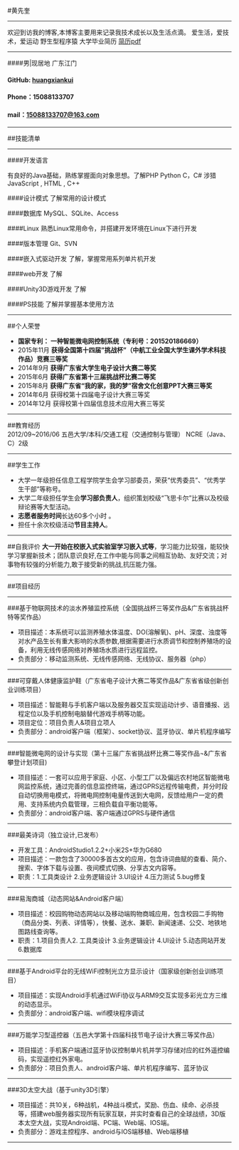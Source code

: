 
#黄先奎


---
欢迎到访我的博客,本博客主要用来记录我技术成长以及生活点滴。
爱生活，爱技术，爱运动
野生型程序猿  大学毕业简历    [简历pdf](https://github.com/huangxiankui/huangxiankui.github.io/blob/master/黄先奎个人简历.pdf)


---
####男|现居地 广东江门      
####    GitHub: [huangxiankui](https://github.com/huangxiankui)                    
####    Phone：15088133707  
####    mail：15088133707@163.com

---
##技能清单
***
####开发语言

有良好的Java基础，熟练掌握面向对象思想。了解PHP Python  C，C# 涉猎 JavaScript  , HTML , C++

####设计模式
了解常用的设计模式

####数据库
MySQL、SQLite、Access

####Linux
 熟悉Linux常用命令，并搭建开发环境在Linux下进行开发
 
####版本管理
Git、SVN

####嵌入式驱动开发
了解，掌握常用系列单片机开发

####web开发
了解

####Unity3D游戏开发
了解

####PS技能
了解并掌握基本使用方法

---
##个人荣誉  

- **国家专利：    一种智能微电网控制系统（专利号：201520186669）**
- 2015年11月 **获得全国第十四届”挑战杯”（中航工业全国大学生课外学术科技作品）竞赛三等奖**
- 2014年9月  **获得广东省大学生电子设计大赛二等奖**
- 2015年6月  **获得广东省第十三届挑战杯比赛二等奖**
- 2015年8月  **获得广东省“我的家，我的梦”宿舍文化创意PPT大赛三等奖**
- 2014年6月  获得校第十四届电子设计大赛三等奖
- 2014年12月 获得校第十四届信息技术应用大赛三等奖

---
##教育经历  
2012/09~2016/06   五邑大学/本科/交通工程（交通控制与管理） NCRE（Java、C）2级

---
##学生工作 
- 大学一年级担任信息工程学院学生会学习部委员，荣获“优秀委员”、“优秀学生干部”等称号。
- 大学二年级担任学生会**学习部负责人**，组织策划校级“飞思卡尔”比赛以及校级辩论赛等大型活动。
- **志愿者服务时间**长达60多个小时 。
- 担任十余次校级活动**节目主持人**。

---
##自我评价
**大一开始在校嵌入式实验室学习嵌入式等**，学习能力比较强，能较快学习掌握新技术；团队意识良好,在工作中能与同事之间相互协助、友好交流；对事物有较强的分析能力,敢于接受新的挑战,抗压能力强。

---
##项目经历

---
###基于物联网技术的淡水养殖监控系统（全国挑战杯三等奖作品&广东省挑战杯特等奖作品）
- 项目描述：本系统可以监测养殖水体温度、DO(溶解氧)、pH、深度、浊度等对水产品生长有重大影响的水质参数,根据需要进行水质调节和控制养殖场的设备，利用无线传感网络对养殖场水质进行远程监控。
- 负责部分：移动监测系统、无线传感网络、无线协议、服务器（php）

---
###可穿戴人体健康监护鞋（广东省电子设计大赛二等奖作品&广东省省级创新创业训练项目）
- 项目描述：智能鞋与手机客户端以及服务器交互实现运动计步、语音播报、远程定位以及手机控制电脑替代游戏手柄等功能。
- 项目定位：项目负责人&项目立项人
- 负责部分：android客户端（框架）、socket协议、蓝牙协议、单片机程序编写

---
###智能微电网的设计与实现（第十三届广东省挑战杯比赛二等奖作品¬&广东省攀登计划项目)
- 项目描述：一套可以应用于家庭、小区、小型工厂以及偏远农村地区智能微电网监控系统，通过完善的信息监控终端，通过GPRS远程传输电费，并分时段自动切换用电模式，将微电网控制电量传送到大电网，反馈给用户一定的费用、支持系统内负载管理，三相负载自平衡功能等。 
- 负责部分：android客户端、客户端通过GPRS与硬件通信

---
###最美诗词（独立设计,已发布）
- 开发工具：AndroidStudio1.2.2+小米2S+华为G680
- 项目描述：一款包含了30000多首古文的应用，包含诗词曲赋的查看、简介、搜索、字体下载与设置、夜间模式切换、分享古文内容等。
- 职责：1.工具类设计 2.业务逻辑设计 3.UI设计 4.压力测试 5.bug修复

---
###易淘商城（动态网站&Android客户端）
- 项目描述：校园购物动态网站以及移动端购物商城应用，包含校园二手购物（商品分类、列表、详情等），快餐、送水、兼职、新闻速递、公交、地铁地图路线查询等。
- 职责：1.项目负责人2. 工具类设计 3.业务逻辑设计 4.UI设计 5.动态网站开发 6.数据库 

---
###基于Android平台的无线WiFi控制光立方显示设计（国家级创新创业训练项目）
- 项目描述：实现Android手机通过WiFi协议与ARM9交互实现多彩光立方三维的动态显示。
- 负责部分：android客户端、wifi模块程序调试

---
###万能学习型遥控器（五邑大学第十四届科技节电子设计大赛三等奖作品）
- 项目描述：手机客户端通过蓝牙协议控制单片机并学习存储对应的红外遥控编码，实现遥控红外家电。
- 负责部分：项目负责人、android客户端、单片机程序编写、蓝牙协议

---
###3D太空大战（基于unity3D引擎）
- 项目描述：共10关，6种战机，4种战斗模式，奖励、伤血、续命、必杀技等，搭建web服务器实现所有玩家互联，并实时查看自己的全球战绩，3D版本太空大战，实现Android端、PC端、Web端、IOS端。
- 负责部分：游戏主控程序、android与IOS端移植、Web端移植 

---